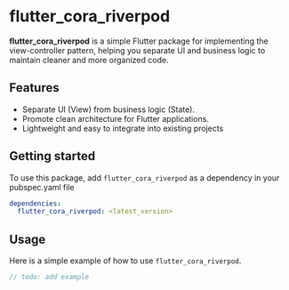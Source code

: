 # flutter_cora_riverpod

**flutter_cora_riverpod** is a simple Flutter package for implementing the view-controller pattern, helping you separate UI and business logic to maintain cleaner and more organized code.

## Features

- Separate UI (View) from business logic (State).
- Promote clean architecture for Flutter applications.
- Lightweight and easy to integrate into existing projects

## Getting started

To use this package, add `flutter_cora_riverpod` as a dependency in your pubspec.yaml file

```yaml
dependencies:
  flutter_cora_riverpod: <latest_version>
```

## Usage

Here is a simple example of how to use `flutter_cora_riverpod`.

```dart
// todo: add example
```
